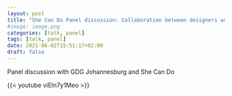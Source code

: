 ```yaml
---
layout: post
title: "She Can Do Panel discussion: Collaboration between designers and developers"
#image: image.png
categories: [talk, panel]
tags: [talk, panel]
date: 2021-06-02T15:51:17+02:00
draft: false
---
```


Panel discussion with GDG Johannesburg and She Can Do

{{< youtube viEIn7y1Meo >}}